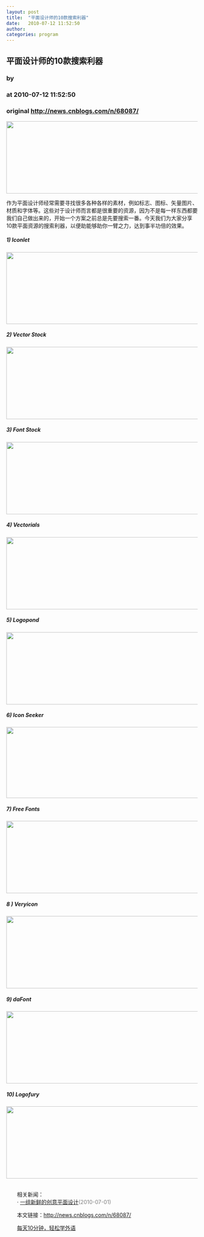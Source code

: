 ```yaml
---
layout: post
title:  "平面设计师的10款搜索利器"
date:   2010-07-12 11:52:50
author: 
categories: program
---
```


## 平面设计师的10款搜索利器
### by 
### at 2010-07-12 11:52:50
### original <http://news.cnblogs.com/n/68087/>

<div>
<p><img style="display:block;float:none;margin-left:auto;margin-right:auto" src="http://resources.savedelete.com/wp-content/uploads/2010/06/font1.png" alt="" width="550" height="190"> </p>
<p>作为平面设计师经常需要寻找很多各种各样的素材，例如标志、图标、矢量图片、材质和字体等。这些对于设计师而言都是很重要的资源，因为不是每一样东西都要我们自己做出来的，开始一个方案之前总是先要搜索一番。今天我们为大家分享10款平面资源的搜索利器，以便助能够助你一臂之力，达到事半功倍的效果。</p>
<h5>1) Iconlet</h5>
<p><a href="http://www.iconlet.com/"><img style="display:block;float:none;margin-left:auto;margin-right:auto" title="iconlet" src="http://resources.savedelete.com/wp-content/uploads/2010/06/iconlet-e1277902233654.png" alt="" width="550" height="189"></a></p>
<h5>2) Vector Stock</h5>
<p><a href="http://www.vectorstock.com/"><img style="display:block;float:none;margin-left:auto;margin-right:auto" title="vectorstock2" src="http://resources.savedelete.com/wp-content/uploads/2010/06/vectorstock2.png" alt="" width="550" height="190"></a></p>
<h5>3) Font Stock</h5>
<p><a href="http://www.fontstock.net/"><img style="display:block;float:none;margin-left:auto;margin-right:auto" title="font1" src="http://resources.savedelete.com/wp-content/uploads/2010/06/font1.png" alt="" width="550" height="190"></a></p>
<h5>4) Vectorials</h5>
<p><a href="http://www.vectorials.com/"><img style="display:block;float:none;margin-left:auto;margin-right:auto" title="vectorial1" src="http://resources.savedelete.com/wp-content/uploads/2010/06/vectorial1.png" alt="" width="550" height="190"></a></p>
<h5>5) Logopond</h5>
<p><a href="http://logopond.com/search/"><img style="display:block;float:none;margin-left:auto;margin-right:auto" title="logopond1" src="http://resources.savedelete.com/wp-content/uploads/2010/06/logopond1.png" alt="" width="550" height="190"></a></p>
<h5>6) Icon Seeker</h5>
<p><a href="http://www.iconseeker.com/"><img style="display:block;float:none;margin-left:auto;margin-right:auto" title="iconseeker" src="http://resources.savedelete.com/wp-content/uploads/2010/06/iconseeker.png" alt="" width="550" height="187"></a></p>
<h5>7) Free Fonts</h5>
<p><a href="http://www.free-fonts.com/"><img style="display:block;float:none;margin-left:auto;margin-right:auto" title="freefont" src="http://resources.savedelete.com/wp-content/uploads/2010/06/freefont.png" alt="" width="550" height="190"></a></p>
<h5>8 ) Veryicon</h5>
<p><a href="http://www.veryicon.com/"><img style="display:block;float:none;margin-left:auto;margin-right:auto" title="vericon" src="http://resources.savedelete.com/wp-content/uploads/2010/06/vericon.png" alt="" width="550" height="190"></a></p>
<h5>9) daFont</h5>
<p><a href="http://www.dafont.com/"><img style="display:block;float:none;margin-left:auto;margin-right:auto" title="dafont1" src="http://resources.savedelete.com/wp-content/uploads/2010/06/dafont1.png" alt="" width="550" height="190"></a></p>
<h5>10) Logofury</h5>
<p><a href="http://logofury.com/"><img style="display:block;float:none;margin-left:auto;margin-right:auto" title="logofury1" src="http://resources.savedelete.com/wp-content/uploads/2010/06/logofury1.png" alt="" width="550" height="190"></a></p>
</div><p><br>　　相关新闻：<br>　　· <a href="http://news.cnblogs.com/n/67337/">一组新鲜的创意平面设计</a><span style="color:gray">(2010-07-01)</span><br></p><p>　　本文链接：<a href="http://news.cnblogs.com/n/68087/">http://news.cnblogs.com/n/68087/</a></p><p>　　<a href="http://a4.yeshj.com/rd/34138/">每天10分钟，轻松学外语</a></p><img src="http://news.cnblogs.com/news/rssclick.aspx?id=68087" width="1" height="1" alt="">